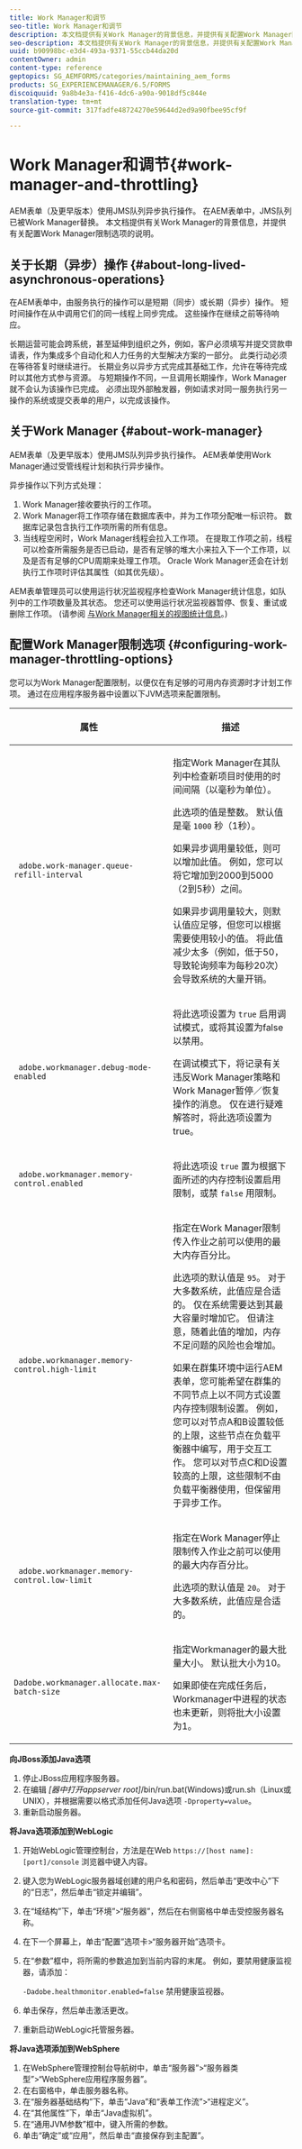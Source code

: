 ```yaml
---
title: Work Manager和调节
seo-title: Work Manager和调节
description: 本文档提供有关Work Manager的背景信息，并提供有关配置Work Manager限制选项的说明。
seo-description: 本文档提供有关Work Manager的背景信息，并提供有关配置Work Manager限制选项的说明。
uuid: b90998bc-e3d4-493a-9371-55ccb44da20d
contentOwner: admin
content-type: reference
geptopics: SG_AEMFORMS/categories/maintaining_aem_forms
products: SG_EXPERIENCEMANAGER/6.5/FORMS
discoiquuid: 9a8b4e3a-f416-4dc6-a90a-9018df5c844e
translation-type: tm+mt
source-git-commit: 317fadfe48724270e59644d2ed9a90fbee95cf9f

---
```



# Work Manager和调节{#work-manager-and-throttling}

AEM表单（及更早版本）使用JMS队列异步执行操作。 在AEM表单中，JMS队列已被Work Manager替换。 本文档提供有关Work Manager的背景信息，并提供有关配置Work Manager限制选项的说明。

## 关于长期（异步）操作 {#about-long-lived-asynchronous-operations}

在AEM表单中，由服务执行的操作可以是短期（同步）或长期（异步）操作。 短时间操作在从中调用它们的同一线程上同步完成。 这些操作在继续之前等待响应。

长期运营可能会跨系统，甚至延伸到组织之外，例如，客户必须填写并提交贷款申请表，作为集成多个自动化和人力任务的大型解决方案的一部分。 此类行动必须在等待答复时继续进行。 长期业务以异步方式完成其基础工作，允许在等待完成时以其他方式参与资源。 与短期操作不同，一旦调用长期操作，Work Manager就不会认为该操作已完成。 必须出现外部触发器，例如请求对同一服务执行另一操作的系统或提交表单的用户，以完成该操作。

## 关于Work Manager {#about-work-manager}

AEM表单（及更早版本）使用JMS队列异步执行操作。 AEM表单使用Work Manager通过受管线程计划和执行异步操作。

异步操作以下列方式处理：

1. Work Manager接收要执行的工作项。
1. Work Manager将工作项存储在数据库表中，并为工作项分配唯一标识符。 数据库记录包含执行工作项所需的所有信息。
1. 当线程空闲时，Work Manager线程会拉入工作项。 在提取工作项之前，线程可以检查所需服务是否已启动，是否有足够的堆大小来拉入下一个工作项，以及是否有足够的CPU周期来处理工作项。 Oracle Work Manager还会在计划执行工作项时评估其属性（如其优先级）。

AEM表单管理员可以使用运行状况监视程序检查Work Manager统计信息，如队列中的工作项数量及其状态。 您还可以使用运行状况监视器暂停、恢复、重试或删除工作项。 (请参阅 [与Work Manager相关的视图统计信息](/help/forms/using/admin-help/view-statistics-related-manager.md#view-statistics-related-to-work-manager)。)

## 配置Work Manager限制选项 {#configuring-work-manager-throttling-options}

您可以为Work Manager配置限制，以便仅在有足够的可用内存资源时才计划工作项。 通过在应用程序服务器中设置以下JVM选项来配置限制。

<table>
 <thead>
  <tr>
   <th><p>属性</p></th>
   <th><p>描述</p></th>
  </tr>
 </thead>
 <tbody>
  <tr>
   <td><code> adobe.work-manager.queue-refill-interval</code></td>
   <td><p>指定Work Manager在其队列中检查新项目时使用的时间间隔（以毫秒为单位）。</p><p>此选项的值是整数。 默认值是毫 <code>1000</code> 秒（1秒）。 </p><p>如果异步调用量较低，则可以增加此值。 例如，您可以将它增加到2000到5000（2到5秒）之间。 </p><p>如果异步调用量较大，则默认值应足够，但您可以根据需要使用较小的值。 将此值减少太多（例如，低于50，导致轮询频率为每秒20次）会导致系统的大量开销。</p></td>
  </tr>
  <tr>
   <td><code> adobe.workmanager.debug-mode-enabled</code></td>
   <td><p>将此选项设置为 <code>true</code> 启用调试模式，或将其设置为false以禁用。 </p><p>在调试模式下，将记录有关违反Work Manager策略和Work Manager暂停／恢复操作的消息。 仅在进行疑难解答时，将此选项设置为true。</p></td>
  </tr>
  <tr>
   <td><code> adobe.workmanager.memory-control.enabled</code></td>
   <td><p>将此选项设 <code>true</code> 置为根据下面所述的内存控制设置启用限制，或禁 <code>false</code> 用限制。</p></td>
  </tr>
  <tr>
   <td><code> adobe.workmanager.memory-control.high-limit</code></td>
   <td><p>指定在Work Manager限制传入作业之前可以使用的最大内存百分比。</p><p>此选项的默认值是 <code>95</code>。 对于大多数系统，此值应是合适的。 仅在系统需要达到其最大容量时增加它。 但请注意，随着此值的增加，内存不足问题的风险也会增加。</p><p>如果在群集环境中运行AEM表单，您可能希望在群集的不同节点上以不同方式设置内存控制限制设置。 例如，您可以对节点A和B设置较低的上限，这些节点在负载平衡器中编写，用于交互工作。 您可以对节点C和D设置较高的上限，这些限制不由负载平衡器使用，但保留用于异步工作。</p></td>
  </tr>
  <tr>
   <td><code> adobe.workmanager.memory-control.low-limit</code></td>
   <td><p>指定在Work Manager停止限制传入作业之前可以使用的最大内存百分比。</p><p>此选项的默认值是 <code>20</code>。 对于大多数系统，此值应是合适的。</p></td>
  </tr>
  <tr>
   <td><code>Dadobe.workmanager.allocate.max-batch-size</code></td>
   <td><p>指定Workmanager的最大批量大小。 默认批大小为10。</p><p>如果即使在完成任务后，Workmanager中进程的状态也未更新，则将批大小设置为1。</p></td>
  </tr>
 </tbody>
</table>

**向JBoss添加Java选项**

1. 停止JBoss应用程序服务器。
1. 在编辑 *[器中打开appserver root]*/bin/run.bat(Windows)或run.sh（Linux或UNIX），并根据需要以格式添加任何Java选项 `-Dproperty=value`。
1. 重新启动服务器。

**将Java选项添加到WebLogic**

1. 开始WebLogic管理控制台，方法是在Web `https://[host name]:[port]/console` 浏览器中键入内容。
1. 键入您为WebLogic服务器域创建的用户名和密码，然后单击“更改中心”下的“日志”，然后单击“锁定并编辑”。
1. 在“域结构”下，单击“环境”>“服务器”，然后在右侧窗格中单击受控服务器名称。
1. 在下一个屏幕上，单击“配置”选项卡>“服务器开始”选项卡。
1. 在“参数”框中，将所需的参数追加到当前内容的末尾。 例如，要禁用健康监视器，请添加：

   `-Dadobe.healthmonitor.enabled=false` 禁用健康监视器。

1. 单击保存，然后单击激活更改。
1. 重新启动WebLogic托管服务器。

**将Java选项添加到WebSphere**

1. 在WebSphere管理控制台导航树中，单击“服务器”>“服务器类型”>“WebSphere应用程序服务器”。
1. 在右窗格中，单击服务器名称。
1. 在“服务器基础结构”下，单击“Java”和“表单工作流”>“进程定义”。
1. 在“其他属性”下，单击“Java虚拟机”。
1. 在“通用JVM参数”框中，键入所需的参数。
1. 单击“确定”或“应用”，然后单击“直接保存到主配置”。

